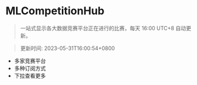 # MLCompetitionHub

> 一站式显示各大数据竞赛平台正在进行的比赛，每天 16:00 UTC+8 自动更新。
  
> 更新时间: 2023-05-31T16:00:54+0800 

* 多家竞赛平台
* 多种订阅方式
* 下拉查看更多